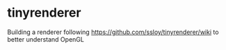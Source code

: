 # tinyrenderer
Building a renderer following https://github.com/ssloy/tinyrenderer/wiki to better understand OpenGL
